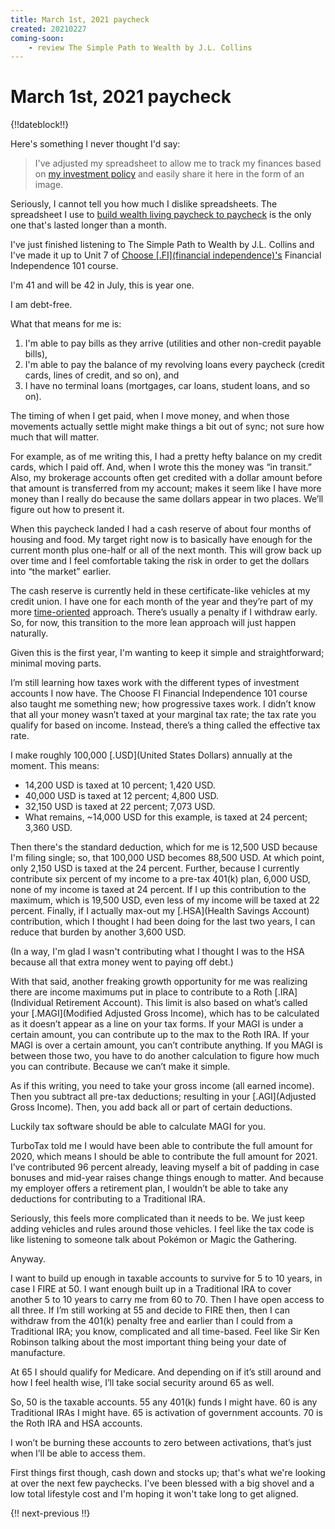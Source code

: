 ```yaml
---
title: March 1st, 2021 paycheck
created: 20210227
coming-soon:
    - review The Simple Path to Wealth by J.L. Collins
---
```


# March 1st, 2021 paycheck

{!!dateblock!!}

Here's something I never thought I'd say:

> I've adjusted my spreadsheet to allow me to track my finances based on [my investment policy](/experiences/finances/investment-policy/) and easily share it here in the form of an image.

Seriously, I cannot tell you how much I dislike spreadsheets. The spreadsheet I use to [build wealth living paycheck to paycheck](/experiences/finances/paycheck-to-paycheck/) is the only one that's lasted longer than a month.

I've just finished listening to The Simple Path to Wealth by J.L. Collins and I've made it up to Unit 7 of [Choose [.FI](financial independence)'s](/reviews-and-summaries/choose-fi/) Financial Independence 101 course.

I'm 41 and will be 42 in July, this is year one.

I am debt-free.

What that means for me is:

1. I'm able to pay bills as they arrive (utilities and other non-credit payable bills),
2. I'm able to pay the balance of my revolving loans every paycheck (credit cards, lines of credit, and so on), and
3. I have no terminal loans (mortgages, car loans, student loans, and so on).

The timing of when I get paid, when I move money, and when those movements actually settle might make things a bit out of sync; not sure how much that will matter.

For example, as of me writing this, I had a pretty hefty balance on my credit cards, which I paid off. And, when I wrote this the money was “in transit.” Also, my brokerage accounts often get credited with a dollar amount before that amount is transferred from my account; makes it seem like I have more money than I really do because the same dollars appear in two places. We’ll figure out how to present it.

When this paycheck landed I had a cash reserve of about four months of housing and food. My target right now is to basically have enough for the current month plus one-half or all of the next month. This will grow back up over time and I feel comfortable taking the risk in order to get the dollars into “the market” earlier.

The cash reserve is currently held in these certificate-like vehicles at my credit union. I have one for each month of the year and they’re part of my more [time-oriented](/experiences/finances/personal-budget/) approach. There’s usually a penalty if I withdraw early. So, for now, this transition to the more lean approach will just happen naturally.

Given this is the first year, I'm wanting to keep it simple and straightforward; minimal moving parts.

I’m still learning how taxes work with the different types of investment accounts I now have. The Choose FI Financial Independence 101 course also taught me something new; how progressive taxes work. I didn’t know that all your money wasn’t taxed at your marginal tax rate; the tax rate you qualify for based on income. Instead, there’s a thing called the effective tax rate.

I make roughly 100,000 [.USD](United States Dollars) annually at the moment. This means:

- 14,200 USD is taxed at 10 percent; 1,420 USD.
- 40,000 USD is taxed at 12 percent; 4,800 USD.
- 32,150 USD is taxed at 22 percent; 7,073 USD.
- What remains, ~14,000 USD for this example, is taxed at 24 percent; 3,360 USD.

Then there's the standard deduction, which for me is 12,500 USD because I'm filing single; so, that 100,000 USD becomes 88,500 USD. At which point, only 2,150 USD is taxed at the 24 percent. Further, because I currently contribute six percent of my income to a pre-tax 401(k) plan, 6,000 USD, none of my income is taxed at 24 percent. If I up this contribution to the maximum, which is 19,500 USD, even less of my income will be taxed at 22 percent. Finally, if I actually max-out my [.HSA](Health Savings Account) contribution, which I thought I had been doing for the last two years, I can reduce that burden by another 3,600 USD.

(In a way, I'm glad I wasn't contributing what I thought I was to the HSA because all that extra money went to paying off debt.)

With that said, another freaking growth opportunity for me was realizing there are income maximums put in place to contribute to a Roth [.IRA](Individual Retirement Account). This limit is also based on what’s called your [.MAGI](Modified Adjusted Gross Income), which has to be calculated as it doesn’t appear as a line on your tax forms. If your MAGI is under a certain amount, you can contribute up to the max to the Roth IRA. If your MAGI is over a certain amount, you can’t contribute anything. If you MAGI is between those two, you have to do another calculation to figure how much you can contribute. Because we can’t make it simple.

As if this writing, you need to take your gross income (all earned income). Then you subtract all pre-tax deductions; resulting in your [.AGI](Adjusted Gross Income). Then, you add back all or part of certain deductions.

Luckily tax software should be able to calculate MAGI for you.

TurboTax told me I would have been able to contribute the full amount for 2020, which means I should be able to contribute the full amount for 2021. I’ve contributed 96 percent already, leaving myself a bit of padding in case bonuses and mid-year raises change things enough to matter. And because my employer offers a retirement plan, I wouldn’t be able to take any deductions for contributing to a Traditional IRA.

Seriously, this feels more complicated than it needs to be. We just keep adding vehicles and rules around those vehicles. I feel like the tax code is like listening to someone talk about Pokémon or Magic the Gathering.

Anyway.

I want to build up enough in taxable accounts to survive for 5 to 10 years, in case I FIRE at 50. I want enough built up in a Traditional IRA to cover another 5 to 10 years to carry me from 60 to 70. Then I have open access to all three. If I’m still working at 55 and decide to FIRE then, then I can withdraw from the 401(k) penalty free and earlier than I could from a Traditional IRA; you know, complicated and all time-based. Feel like Sir Ken Robinson talking about the most important thing being your date of manufacture.

At 65 I should qualify for Medicare. And depending on if it’s still around and how I feel health wise, I’ll take social security around 65 as well.

So, 50 is the taxable accounts. 55 any 401(k) funds I might have. 60 is any Traditional IRAs I might have. 65 is activation of government accounts. 70 is the Roth IRA and HSA accounts.

I won’t be burning these accounts to zero between activations, that’s just when I’ll be able to access them.

First things first though, cash down and stocks up; that's what we're looking at over the next few paychecks. I've been blessed with a big shovel and a low total lifestyle cost and I'm hoping it won't take long to get aligned.

{!! next-previous !!}
